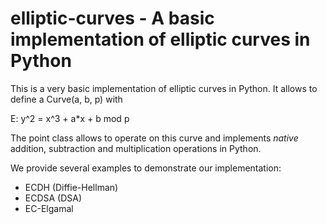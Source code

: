 # elliptic-curves - A basic implementation of elliptic curves in Python

This is a very basic implementation of elliptic curves in Python.
It allows to define a Curve(a, b, p) with 

E: y^2 = x^3 + a*x + b mod p


The point class allows to operate on this curve and implements *native* addition, subtraction and multiplication operations in Python.

We provide several examples to demonstrate our implementation:
* ECDH (Diffie-Hellman)
* ECDSA (DSA)
* EC-Elgamal

